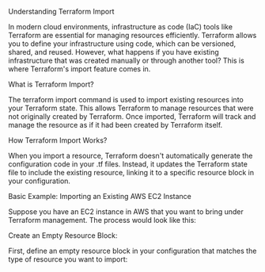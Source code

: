 Understanding Terraform Import

In modern cloud environments, infrastructure as code (IaC) tools like Terraform are essential for managing resources efficiently. Terraform allows you to define your infrastructure using code, which can be versioned, shared, and reused. However, what happens if you have existing infrastructure that was created manually or through another tool? This is where Terraform's import feature comes in.

What is Terraform Import?

The terraform import command is used to import existing resources into your Terraform state. This allows Terraform to manage resources that were not originally created by Terraform. Once imported, Terraform will track and manage the resource as if it had been created by Terraform itself.

How Terraform Import Works?

When you import a resource, Terraform doesn't automatically generate the configuration code in your .tf files. Instead, it updates the Terraform state file to include the existing resource, linking it to a specific resource block in your configuration.

Basic Example: Importing an Existing AWS EC2 Instance

Suppose you have an EC2 instance in AWS that you want to bring under Terraform management. The process would look like this:

Create an Empty Resource Block:

First, define an empty resource block in your configuration that matches the type of resource you want to import: